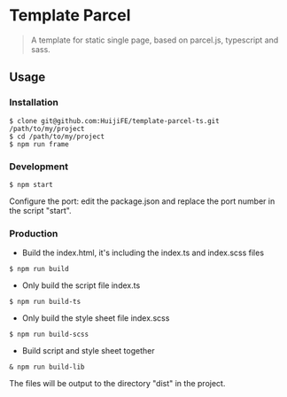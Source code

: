 # Template Parcel

> A template for static single page, based on parcel.js, typescript and sass.

## Usage

### Installation

```
$ clone git@github.com:HuijiFE/template-parcel-ts.git /path/to/my/project
$ cd /path/to/my/project
$ npm run frame
```

### Development

```
$ npm start
```

Configure the port: edit the package.json and replace the port number in the script "start".

### Production

* Build the index.html, it's including the index.ts and index.scss files

```
$ npm run build
```

* Only build the script file index.ts

```
$ npm run build-ts
```

* Only build the style sheet file index.scss

```
$ npm run build-scss
```

* Build script and style sheet together

```
& npm run build-lib
```

The files will be output to the directory "dist" in the project.
